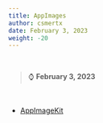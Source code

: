 ```yaml
---
title: AppImages
author: csmertx
date: February 3, 2023
weight: -20
---
```


<br />

> ⌚ <b>February 3, 2023</b>

<br />

- [AppImageKit](https://github.com/AppImage/AppImageKit)